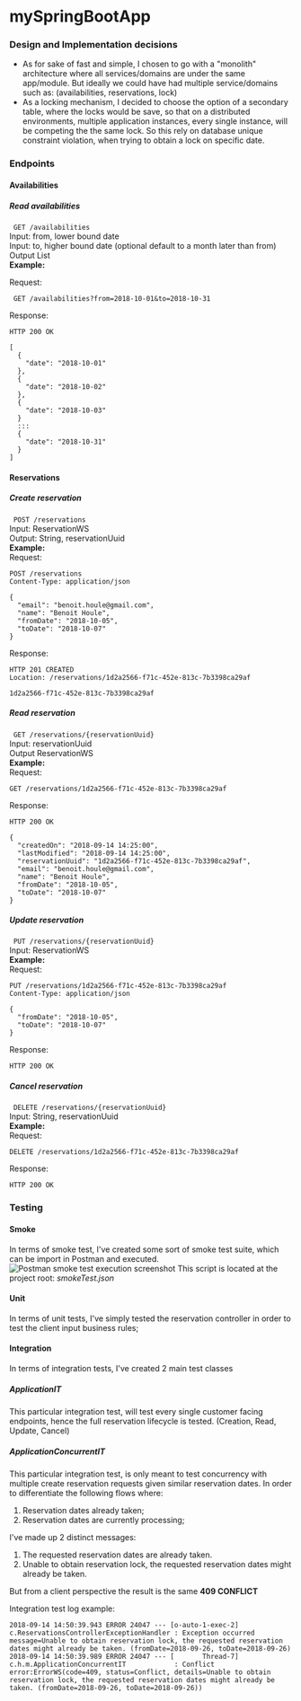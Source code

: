 
  
# mySpringBootApp  
  
### Design and Implementation decisions 

 - As for sake of fast and simple, I chosen to go with a "monolith" architecture where all services/domains are under the same app/module.  But ideally we could have had multiple service/domains such as: (availabilities, reservations, lock)
 - As a locking mechanism, I decided to choose the option of a secondary table, where the locks would be save, so that on a distributed environments, multiple application instances, every single instance, will be competing the the same lock.  So this rely on database unique constraint violation, when trying to obtain a lock on specific date.

  
### Endpoints  
#### Availabilities  
##### Read availabilities  
``` GET /availabilities```  
Input: from, lower bound date  
Input: to, higher bound date (optional default to a month later than from)  
Output List<AvailabilitiesWS>  
**Example:** 

Request:
 
``` GET /availabilities?from=2018-10-01&to=2018-10-31```

Response:
 
```
HTTP 200 OK  

[  
  {
    "date": "2018-10-01"
  },
  {
    "date": "2018-10-02"
  },
  {
    "date": "2018-10-03"
  }
  :::
  {
    "date": "2018-10-31"
  }
]  
```  
#### Reservations  
##### Create reservation  
``` POST /reservations```  
Input: ReservationWS  
Output: String, reservationUuid  
**Example:**  
Request:  
```  
POST /reservations  
Content-Type: application/json  
  
{  
  "email": "benoit.houle@gmail.com",
  "name": "Benoit Houle",
  "fromDate": "2018-10-05",
  "toDate": "2018-10-07"
}  
```  
Response:  
```  
HTTP 201 CREATED  
Location: /reservations/1d2a2566-f71c-452e-813c-7b3398ca29af  
  
1d2a2566-f71c-452e-813c-7b3398ca29af  
```  
##### Read reservation  
``` GET /reservations/{reservationUuid}```  
Input: reservationUuid  
Output ReservationWS  
**Example:**  
Request:  
```  
GET /reservations/1d2a2566-f71c-452e-813c-7b3398ca29af  
```  
Response:  
```  
HTTP 200 OK  
  
{  
  "createdOn": "2018-09-14 14:25:00",
  "lastModified": "2018-09-14 14:25:00",
  "reservationUuid": "1d2a2566-f71c-452e-813c-7b3398ca29af",
  "email": "benoit.houle@gmail.com",
  "name": "Benoit Houle",
  "fromDate": "2018-10-05",
  "toDate": "2018-10-07"
}  
```  
##### Update reservation  
``` PUT /reservations/{reservationUuid}```  
Input: ReservationWS  
**Example:**  
Request:  
```  
PUT /reservations/1d2a2566-f71c-452e-813c-7b3398ca29af  
Content-Type: application/json  
  
{  
  "fromDate": "2018-10-05",
  "toDate": "2018-10-07"
}  
```  
Response:  
```  
HTTP 200 OK  
```  
##### Cancel reservation  
``` DELETE /reservations/{reservationUuid}```  
Input: String, reservationUuid  
**Example:**  
Request:  
```  
DELETE /reservations/1d2a2566-f71c-452e-813c-7b3398ca29af  
```  
Response:  
```  
HTTP 200 OK  
```

### Testing
#### Smoke
In terms of smoke test, I've created some sort of smoke test suite, which can be import in Postman and executed.
![Postman smoke test execution screenshot](smokeTestExecution.png)
This script is located at the project root: *smokeTest.json*
#### Unit
In terms of unit tests, I've simply tested the reservation controller in order to test the client input business rules;
#### Integration
In terms of integration tests, I've created 2 main test classes
##### ApplicationIT
This particular integration test, will test every single customer facing endpoints, hence the full reservation lifecycle is tested. (Creation, Read, Update, Cancel)
##### ApplicationConcurrentIT
This particular integration test, is only meant to test concurrency with multiple create reservation requests given similar reservation dates.
In order to differentiate the following flows where:
 1. Reservation dates already taken;
 2. Reservation dates are currently processing;

I've made up 2 distinct messages:

 1. The requested reservation dates are already taken.
 2. Unable to obtain reservation lock, the requested reservation dates might already be taken.
 
But from a client perspective the result is the same **409 CONFLICT**

Integration test log example:
```
2018-09-14 14:50:39.943 ERROR 24047 --- [o-auto-1-exec-2] c.ReservationsControllerExceptionHandler : Exception occurred message=Unable to obtain reservation lock, the requested reservation dates might already be taken. (fromDate=2018-09-26, toDate=2018-09-26)
2018-09-14 14:50:39.989 ERROR 24047 --- [       Thread-7] c.h.m.ApplicationConcurrentIT            : Conflict error:ErrorWS(code=409, status=Conflict, details=Unable to obtain reservation lock, the requested reservation dates might already be taken. (fromDate=2018-09-26, toDate=2018-09-26))
```
